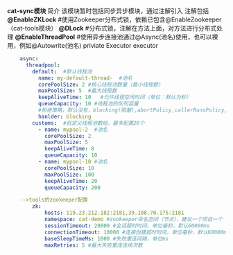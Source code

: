 **cat-sync模块**
    简介
        该模块暂时包括同步异步模块，通过注解引入
        注解包括
        **@EnableZKLock**   #使用Zookeeper分布式锁，依赖已包含@EnableZookeeper（cat-tools模块）
        **@DLock**          #分布式锁，注解在方法上面，对方法进行分布式处理
        **@EnableThreadPool** #使用异步连接池通过@Async(池名)使用，也可以裸用，例如@Autowrite(池名) priviate Executor executor


```yml
    async:
      threadpool:
        default:  #默认线程池
          name: my-default-thread-  #池名
          corePoolSize: 2 #核心线程池数量（最小线程数）
          maxPoolSize: 5  #最大线程数
          keepAliveTime: 10   #允许线程空闲时间（单位：默认为秒）
          queueCapacity: 10 #线程池的队列容量
          #拒绝策略，默认没有，blocking(阻塞),abortPolicy,callerRunsPolicy,discardOldestPolicy,discardPolicy
          hanlder: blocking 
        customs:  #自定义线程池数组，最多配置20个
          - name: mypool-2  #池名
            corePoolSize: 2
            maxPoolSize: 5
            keepAliveTime: 8
            queueCapacity: 10
          - name: mypool-10 #池名
            corePoolSize: 10
            maxPoolSize: 100
            keepAliveTime: 20
            queueCapacity: 200

    -->tools的zookeeper配置
        zk:
            hosts: 119.23.212.182:2181,39.108.70.175:2181
            namespace: cat-demo #zookeeper命名空间（节点），建议一个项目一个
            sessionTimeout: 20000 #会话超时时间，单位毫秒，默认60000ms
            connectionTimeout: 10000 #连接创建超时时间，单位毫秒，默认60000ms
            baseSleepTimeMs: 1000 #失败重连间隔，单位ms
            maxRetries: 5 #最大失败重连连续次数
```
